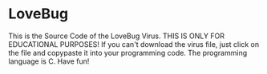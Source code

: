 # LoveBug
This is the Source Code of the LoveBug Virus.
THIS IS ONLY FOR EDUCATIONAL PURPOSES!
If you can't download the virus file, just click on the file and copypaste it into your programming code. 
The programming language is C.
Have fun!
